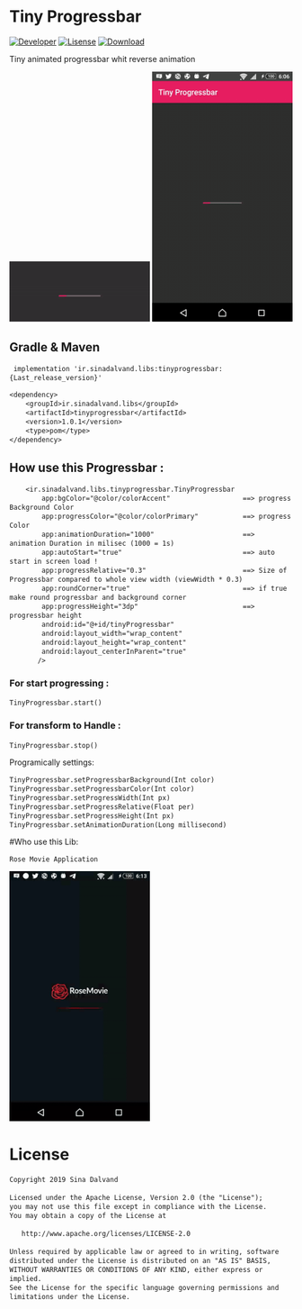 # Tiny Progressbar
[![Developer](https://img.shields.io/badge/developer-sina%20dalvand-orange)](https://github.com/sinadalvand)
[![Lisense](https://img.shields.io/badge/License-Apache%202-lightgrey.svg)](https://www.apache.org/licenses/LICENSE-2.0)
[![Download](https://api.bintray.com/packages/sinadalvand/maven/TinyProgressbar/images/download.svg?version=1.0.1) ](https://bintray.com/sinadalvand/maven/TinyProgressbar/1.0.1/link)

Tiny animated progressbar whit reverse animation


<img src="https://github.com/sinadalvand/TinyProgressbar/blob/master/art/preview.gif" width="250"/>

<img src="https://github.com/sinadalvand/TinyProgressbar/blob/master/art/demo.gif" width="250"/>

## Gradle & Maven
```
 implementation 'ir.sinadalvand.libs:tinyprogressbar:{Last_release_version}'
```
```
<dependency>
	<groupId>ir.sinadalvand.libs</groupId>
	<artifactId>tinyprogressbar</artifactId>
	<version>1.0.1</version>
	<type>pom</type>
</dependency>
```


## How use this Progressbar :
```	
	<ir.sinadalvand.libs.tinyprogressbar.TinyProgressbar
        app:bgColor="@color/colorAccent"                  ==> progress Background Color
        app:progressColor="@color/colorPrimary"           ==> progress Color
        app:animationDuration="1000"                      ==> animation Duration in milisec (1000 = 1s)
        app:autoStart="true"                              ==> auto start in screen load !
        app:progressRelative="0.3"                        ==> Size of Progressbar compared to whole view width (viewWidth * 0.3)
        app:roundCorner="true"                            ==> if true make round progressbar and background corner
        app:progressHeight="3dp"                          ==> progressbar height 
        android:id="@+id/tinyProgressbar"
        android:layout_width="wrap_content"
        android:layout_height="wrap_content"
        android:layout_centerInParent="true"
       />

```


### For start progressing :
```
TinyProgressbar.start()
```

### For transform to Handle :
```
TinyProgressbar.stop()
```



Programically settings:

```
TinyProgressbar.setProgressbarBackground(Int color)
TinyProgressbar.setProgressbarColor(Int color)
TinyProgressbar.setProgressWidth(Int px)
TinyProgressbar.setProgressRelative(Float per) 
TinyProgressbar.setProgressHeight(Int px) 
TinyProgressbar.setAnimationDuration(Long millisecond) 
```


#Who use this Lib:
```
Rose Movie Application
```
<img src="https://github.com/sinadalvand/TinyProgressbar/blob/master/art/real.gif" width="250"/>


# License

    Copyright 2019 Sina Dalvand

    Licensed under the Apache License, Version 2.0 (the "License");
    you may not use this file except in compliance with the License.
    You may obtain a copy of the License at

       http://www.apache.org/licenses/LICENSE-2.0

    Unless required by applicable law or agreed to in writing, software
    distributed under the License is distributed on an "AS IS" BASIS,
    WITHOUT WARRANTIES OR CONDITIONS OF ANY KIND, either express or implied.
    See the License for the specific language governing permissions and
    limitations under the License.















